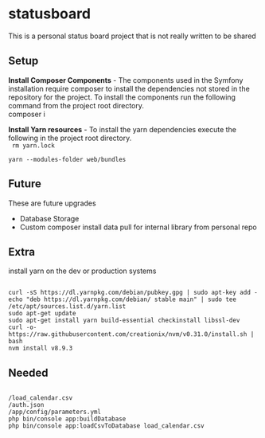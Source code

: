 # statusboard
This is a personal status board project that is not really written to be shared

Setup
-----

**Install Composer Components** - The components used in the Symfony installation require composer to install the dependencies not stored in the repository for the project.  To install the components run the following command from the project root directory.  
</code>
composer i
</code>

**Install Yarn resources** - To install the yarn dependencies execute the following in the project root directory.  
<code>
rm yarn.lock  
yarn --modules-folder web/bundles
</code>


Future
------
These are future upgrades
* Database Storage
* Custom composer install data pull for internal library from personal repo


Extra
-----
install yarn on the dev or production systems

<code>
curl -sS https://dl.yarnpkg.com/debian/pubkey.gpg | sudo apt-key add -
echo "deb https://dl.yarnpkg.com/debian/ stable main" | sudo tee /etc/apt/sources.list.d/yarn.list
sudo apt-get update
sudo apt-get install yarn build-essential checkinstall libssl-dev
curl -o- https://raw.githubusercontent.com/creationix/nvm/v0.31.0/install.sh | bash
nvm install v8.9.3
</code>


Needed
------

<code>
/load_calendar.csv
/auth.json
/app/config/parameters.yml
php bin/console app:buildDatabase
php bin/console app:loadCsvToDatabase load_calendar.csv
<code>
